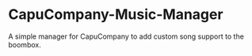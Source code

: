 # CapuCompany-Music-Manager
A simple manager for CapuCompany to add custom song support to the boombox.
